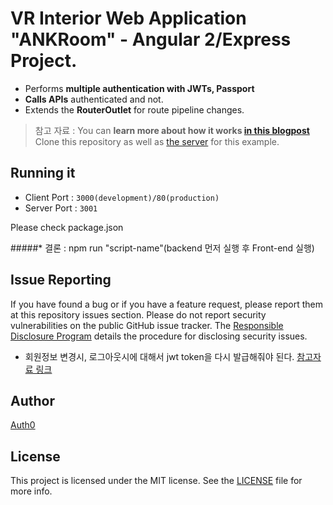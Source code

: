# VR Interior Web Application "ANKRoom" - Angular 2/Express Project.

* Performs **multiple authentication with JWTs, Passport**
* **Calls APIs** authenticated and not.
* Extends the **RouterOutlet** for route pipeline changes.

> 참고 자료 : You can **learn more about how it works [in this blogpost](https://auth0.com/blog/2015/05/14/creating-your-first-real-world-angular-2-app-from-authentication-to-calling-an-api-and-everything-in-between/)**
> Clone this repository as well as [the server](https://github.com/auth0/nodejs-jwt-authentication-sample) for this example.

## Running it
* Client Port : `3000(development)/80(production)`
* Server Port : `3001`

Please check package.json

#####* 결론 : npm run "script-name"(backend 먼저 실행 후 Front-end 실행)


## Issue Reporting

If you have found a bug or if you have a feature request, please report them at this repository issues section. Please do not report security vulnerabilities on the public GitHub issue tracker. The [Responsible Disclosure Program](https://auth0.com/whitehat) details the procedure for disclosing security issues.

* 회원정보 변경시, 로그아웃시에 대해서 jwt token을 다시 발급해줘야 된다. [참고자료 링크](http://stackoverflow.com/questions/28759590/best-practices-to-invalidate-jwt-while-changing-passwords-and-logout-in-node-js)


## Author

[Auth0](auth0.com)

## License

This project is licensed under the MIT license. See the [LICENSE](LICENSE) file for more info.

